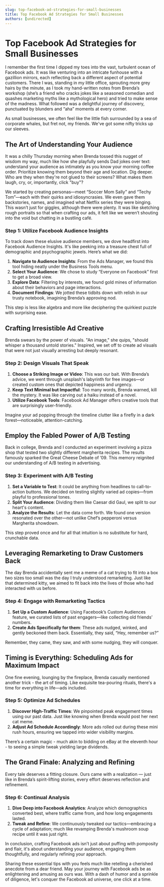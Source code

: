 ```yaml
---
slug: top-facebook-ad-strategies-for-small-businesses
title: Top Facebook Ad Strategies for Small Businesses
authors: [undirected]
---
```



# Top Facebook Ad Strategies for Small Businesses

I remember the first time I dipped my toes into the vast, turbulent ocean of Facebook ads. It was like venturing into an intricate funhouse with a gazillion mirrors, each reflecting back a different aspect of potential customers. There I was, standing in my little office, sprouting more grey hairs by the minute, as I took my hand-written notes from Brenda’s workshop (she’s a friend who cracks jokes like a seasoned comedian and quashes marketing myths like a mythological hero) and tried to make sense of the madness. What followed was a delightful journey of discovery, punctuated by blunders and “aha” moments at every corner. 

As small businesses, we often feel like the little fish surrounded by a sea of corporate whales, but fret not, my friends. We've got some nifty tricks up our sleeves.

## The Art of Understanding Your Audience

It was a chilly Thursday morning when Brenda tossed this nugget of wisdom my way, much like how she playfully sends Dad jokes over text: understand your audience as intimately as you know your morning coffee order. Prioritize knowing them beyond their age and location. Dig deeper. Who are they when they're not glued to their screens? What makes them laugh, cry, or, importantly, click "buy"? 

We started by creating personas—meet “Soccer Mom Sally” and “Techy Tom”—each with their quirks and idiosyncrasies. We even gave them backstories, names, and imagined what Netflix series they were binging. This wasn’t just for giggles, although there were plenty. It was like sketching rough portraits so that when crafting our ads, it felt like we weren’t shouting into the void but chatting in a bustling café.

### Step 1: Utilize Facebook Audience Insights

To track down these elusive audience members, we dove headfirst into Facebook Audience Insights. It's like peeking into a treasure chest full of demographic and psychographic jewels. Here’s what we did:

1. **Navigate to Audience Insights**: From the Ads Manager, we found this tool hiding neatly under the Business Tools menu. 
2. **Select Your Audience**: We chose to study “Everyone on Facebook” first to get a broad view.
3. **Explore Data**: Filtering by interests, we found gold mines of information about their behaviors and page interactions.
4. **Document Findings**: We jotted these tidbits down with relish in our trusty notebook, imagining Brenda’s approving nod. 

This step is less like algebra and more like deciphering the quirkiest puzzle with surprising ease. 

## Crafting Irresistible Ad Creative

Brenda swears by the power of visuals. "An image," she quips, "should whisper a thousand untold stories." Inspired, we set off to create ad visuals that were not just visually arresting but deeply resonant.

### Step 2: Design Visuals That Speak

1. **Choose a Striking Image or Video**: This was our bait. With Brenda’s advice, we went through unsplash's labyrinth for free images—or created custom ones that depicted happiness and urgency.
2. **Keep Text Minimal but Impactful**: Too many words, Brenda warned, kill the mystery. It was like carving out a haiku instead of a novel.
3. **Utilize Facebook Tools**: Facebook Ad Manager offers creative tools that are surprisingly user-friendly. 

Imagine your ad popping through the timeline clutter like a firefly in a dark forest—noticeable, attention-catching.

## Employ the Fabled Power of A/B Testing

Back in college, Brenda and I conducted an experiment involving a pizza shop that tested two slightly different margherita recipes. The results famously sparked the Great Cheese Debate of ’09. This memory reignited our understanding of A/B testing in advertising.

### Step 3: Experiment with A/B Testing

1. **Set a Variable to Test**: It could be anything from headlines to call-to-action buttons. We decided on testing slightly varied ad copies—from playful to professional tones.
2. **Split Your Audience**: Dividing them like Caesar did Gaul, we split to our heart's content.
3. **Analyze the Results**: Let the data come forth. We found one version resonated over the other—not unlike Chef’s pepperoni versus Margherita showdown.

This step proved once and for all that intuition is no substitute for hard, crunchable data.

## Leveraging Remarketing to Draw Customers Back

The day Brenda accidentally sent me a meme of a cat trying to fit into a box two sizes too small was the day I truly understood remarketing. Just like that determined kitty, we aimed to fit back into the lives of those who had interacted with us before.

### Step 4: Engage with Remarketing Tactics

1. **Set Up a Custom Audience**: Using Facebook’s Custom Audiences feature, we curated lists of past engagers—like collecting old friends’ numbers.
2. **Create Ads Specifically for them**: These ads nudged, winked, and gently beckoned them back. Essentially, they said, “Hey, remember us?”

Remember, they came, they saw, and with some nudging, they will conquer.

## Timing is Everything: Scheduling Ads for Maximum Impact

One fine evening, lounging by the fireplace, Brenda casually mentioned another trick - the art of timing. Like exquisite tea-pouring rituals, there's a time for everything in life—ads included.

### Step 5: Optimize Ad Schedules

1. **Discover High-Traffic Times**: We pinpointed peak engagement times using our past data. Just like knowing when Brenda would post her next cat meme.
2. **Adjust Ad Schedule Accordingly**: More ads rolled out during these mini rush hours, ensuring we tapped into wider visibility margins.

There’s a certain magic - much akin to bidding on eBay at the eleventh hour - to seeing a simple tweak yielding large dividends.

## The Grand Finale: Analyzing and Refining

Every tale deserves a fitting closure. Ours came with a realization — just like in Brenda’s spirit-lifting stories, every effort deserves reflection and refinement. 

### Step 6: Continual Analysis

1. **Dive Deep into Facebook Analytics**: Analyze which demographics converted best, where traffic came from, and how long engagements lasted.
2. **Tweak and Refine**: We continuously tweaked our tactics—embracing a cycle of adaptation; much like revamping Brenda's mushroom soup recipe until it was just right.

In conclusion, crafting Facebook ads isn’t just about puffing with pomposity and flair, it's about understanding your audience, engaging them thoughtfully, and regularly refining your approach. 

Sharing these essential tips with you feels much like retelling a cherished anecdote from a dear friend. May your journey with Facebook ads be as enlightening and amusing as ours was. With a dash of humor and a sprinkle of diligence, let's conquer the Facebook ad universe, one click at a time.